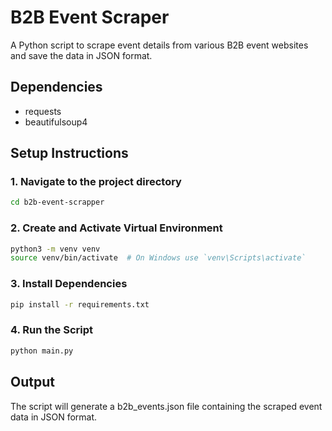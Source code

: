 # B2B Event Scraper

A Python script to scrape event details from various B2B event websites and save the data in JSON format.

## Dependencies
- requests
- beautifulsoup4


## Setup Instructions

### 1. Navigate to the project directory

```sh
cd b2b-event-scrapper
```

### 2. Create and Activate Virtual Environment
```sh
python3 -m venv venv
source venv/bin/activate  # On Windows use `venv\Scripts\activate`
```

### 3. Install Dependencies
```sh
pip install -r requirements.txt
```

### 4. Run the Script
```sh
python main.py
```

## Output
The script will generate a b2b_events.json file containing the scraped event data in JSON format.

